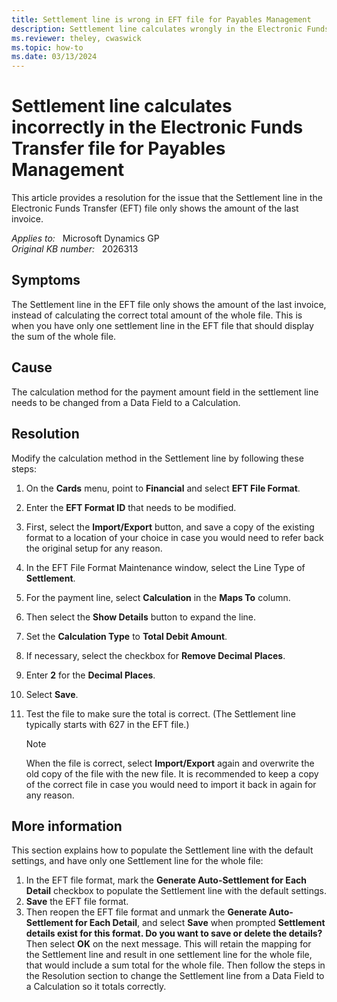 ```yaml
---
title: Settlement line is wrong in EFT file for Payables Management
description: Settlement line calculates wrongly in the Electronic Funds Transfer (EFT) file for Payables Management in Microsoft Dynamics GP. Provides a resolution.
ms.reviewer: theley, cwaswick
ms.topic: how-to
ms.date: 03/13/2024
---
```

# Settlement line calculates incorrectly in the Electronic Funds Transfer file for Payables Management

This article provides a resolution for the issue that the Settlement line in the Electronic Funds Transfer (EFT) file only shows the amount of the last invoice.

_Applies to:_ &nbsp; Microsoft Dynamics GP  
_Original KB number:_ &nbsp; 2026313

## Symptoms

The Settlement line in the EFT file only shows the amount of the last invoice, instead of calculating the correct total amount of the whole file.  This is when you have only one settlement line in the EFT file that should display the sum of the whole file.

## Cause

The calculation method for the payment amount field in the settlement line needs to be changed from a Data Field to a Calculation.

## Resolution

Modify the calculation method in the Settlement line by following these steps:

1. On the **Cards** menu, point to **Financial** and select **EFT File Format**.
2. Enter the **EFT Format ID** that needs to be modified.
3. First, select the **Import/Export** button, and save a copy of the existing format to a location of your choice in case you would need to refer back the original setup for any reason.
4. In the EFT File Format Maintenance window, select the Line Type of **Settlement**.
5. For the payment line, select **Calculation** in the **Maps To** column.
6. Then select the **Show Details** button to expand the line.
7. Set the **Calculation Type** to **Total Debit Amount**.
8. If necessary, select the checkbox for **Remove Decimal Places**.
9. Enter **2** for the **Decimal Places**.
10. Select **Save**.
11. Test the file to make sure the total is correct. (The Settlement line typically starts with 627 in the EFT file.)

    > [!NOTE]
    > When the file is correct, select **Import/Export** again and overwrite the old copy of the file with the new file. It is recommended to keep a copy of the correct file in case you would need to import it back in again for any reason.

## More information

This section explains how to populate the Settlement line with the default settings, and have only one Settlement line for the whole file:

1. In the EFT file format, mark the **Generate Auto-Settlement for Each Detail** checkbox to populate the Settlement line with the default settings.
2. **Save** the EFT file format.
3. Then reopen the EFT file format and unmark the **Generate Auto-Settlement for Each Detail**, and select **Save** when prompted **Settlement details exist for this format. Do you want to save or delete the details?** Then select **OK** on the next message. This will retain the mapping for the Settlement line and result in one settlement line for the whole file, that would include a sum total for the whole file. Then follow the steps in the Resolution section to change the Settlement line from a Data Field to a Calculation so it totals correctly.
